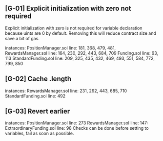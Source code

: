 ## [G-01] Explicit initialization with zero not required


Explicit initialization with zero is not required for variable declaration because uints are 0 by default. Removing this will reduce contract size and save a bit of gas.

instances:
PositionManager.sol line: 181, 368, 479, 481, 
RewardsManager.sol  line: 164, 230, 292, 443, 684, 709
Funding.sol line: 63, 113
StandardFunding.sol line: 209, 325, 435, 432, 469, 493, 551, 584, 772, 799, 850

## [G-02] Cache .length 

instances: 
RewardsManager.sol line: 231, 292, 443, 685, 710
StandardFunding.sol line: 492

## [G-03] Revert earlier
instances:
PositionManager.sol line: 273
RewardsManager.sol line: 147:
ExtraordinaryFunding.sol line: 98
Checks can be done before setting to variables, fail as soon as possible.



